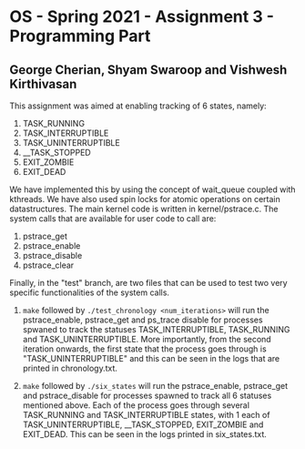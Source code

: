 # OS - Spring 2021 - Assignment 3 - Programming Part
## George Cherian, Shyam Swaroop and Vishwesh Kirthivasan

This assignment was aimed at enabling tracking of 6 states, namely:

1. TASK\_RUNNING
2. TASK\_INTERRUPTIBLE
3. TASK\_UNINTERRUPTIBLE
4. \_\_TASK\_STOPPED
5. EXIT\_ZOMBIE
6. EXIT\_DEAD

We have implemented this by using the concept of wait\_queue coupled with kthreads. We have also used spin locks for atomic operations on certain datastructures. The main kernel code is written in kernel/pstrace.c. The system calls that are available for user code to call are:

1. pstrace\_get
2. pstrace\_enable
3. pstrace\_disable
4. pstrace\_clear

Finally, in the "test" branch, are two files that can be used to test two very specific functionalities of the system calls. 

1. `make` followed by ```./test_chronology <num_iterations>``` will run the pstrace_enable, pstrace\_get and ps\_trace disable for processes spwaned to track the statuses TASK_INTERRUPTIBLE, TASK\_RUNNING and TASK\_UNINTERRUPTIBLE. More importantly, from the second iteration onwards, the first state that the process goes through is "TASK\_UNINTERRUPTIBLE" and this can be seen in the logs that are printed in chronology.txt.

2. `make` followed by ```./six_states``` will run the pstrace\_enable, pstrace\_get and pstrace\_disable for processes spawned to track all 6 statuses mentioned above. Each of the process goes through several TASK\_RUNNING and TASK\_INTERRUPTIBLE states, with 1 each of TASK\_UNINTERRUPTIBLE, \_\_TASK\_STOPPED, EXIT\_ZOMBIE and EXIT\_DEAD. This can be seen in the logs printed in six\_states.txt.
